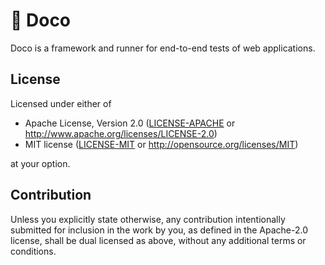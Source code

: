 # 🦕 Doco

Doco is a framework and runner for end-to-end tests of web applications.

## License

Licensed under either of

- Apache License, Version 2.0 ([LICENSE-APACHE](LICENSE-APACHE)
  or <http://www.apache.org/licenses/LICENSE-2.0>)
- MIT license ([LICENSE-MIT](LICENSE-MIT)
  or <http://opensource.org/licenses/MIT>)

at your option.

## Contribution

Unless you explicitly state otherwise, any contribution intentionally submitted
for inclusion in the work by you, as defined in the Apache-2.0 license, shall be
dual licensed as above, without any additional terms or conditions.
